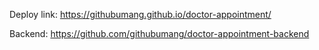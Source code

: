 Deploy link: https://githubumang.github.io/doctor-appointment/


Backend: https://github.com/githubumang/doctor-appointment-backend
